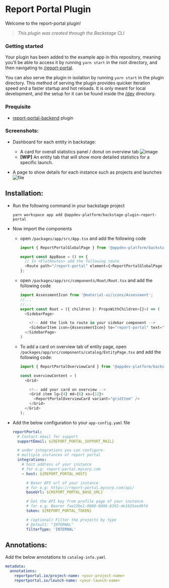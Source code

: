 # Report Portal Plugin

Welcome to the report-portal plugin!

>_This plugin was created through the Backstage CLI_

### Getting started

Your plugin has been added to the example app in this repository, meaning you'll be able to access it by running `yarn start` in the root directory, and then navigating to [/report-portal](http://localhost:3000/report-portal).

You can also serve the plugin in isolation by running `yarn start` in the plugin directory.
This method of serving the plugin provides quicker iteration speed and a faster startup and hot reloads.
It is only meant for local development, and the setup for it can be found inside the [/dev](./dev) directory.

### Prequisite

- [report-portal-backend](../report-portal/) plugin

### Screenshots:
- Dashboard for each entity in backstage:
  - A card for overall statistics panel / donut on overview tab
![image](https://github.com/janus-idp/backstage-plugins/assets/42431299/d8e8e315-c4b1-4d23-91fa-3ca70179ba18)
  - **[WIP]** An entity tab that will show more detailed statistics for a specific launch.

- A page to show details for each instance such as projects and launches
![file](https://github.com/janus-idp/backstage-plugins/assets/42431299/751bb226-238e-42c2-af19-0b5ff99339e0)

## Installation:

- Run the following command in your backstage project

  ```shell
  yarn workspace app add @appdev-platform/backstage-plugin-report-portal
  ```

- Now import the components

  - open `/packages/app/src/App.tsx` and add the following code

    ```js
    import { ReportPortalGlobalPage } from '@appdev-platform/backstage-plugin-report-portal';

    export const AppBase = () => {
      // In <FlatRoutes> add the following route
      <Route path="/report-portal" element={<ReportPortalGlobalPage />} />;
    };
    ```

  - open `/packages/app/src/components/Root/Root.tsx` and add the following code

    ```js
    import AssessmentIcon from '@material-ui/icons/Assessment';
    //...
    //...
    export const Root = ({ children }: PropsWithChildren<{}>) => (
      <SidebarPage>

        <!-- Add the link to route in your sidebar component -->
        <SidebarItem icon={AssessmentIcon} to="report-portal" text="Report Portal" />
      </SidebarPage>
    )
    ```

  - To add a card on overview tab of entity page, open `/packages/app/src/components/catalog/EntityPage.tsx` and add the following code:

    ```js
    import { ReportPortalOverviewCard } from '@appdev-platform/backstage-plugin-report-portal';

    const overviewContent = (
      <Grid>

        <!-- add your card on overview -->
        <Grid item lg={4} md={6} xs={12}>
          <ReportPortalOverviewCard variant="gridItem" />
        </Grid>
      </Grid>
    );
    ```

- Add the below configuration to your `app-config.yaml` file

  ```yaml
  reportPortal:
    # Contact email for support
    supportEmail: ${REPORT_PORTAL_SUPPORT_MAIL}

    # under integrations you can configure-
    # multiple instances of report portal
    integrations:
      # host address of your instance
      # for e.g: report-portal.mycorp.com
      - host: ${REPORT_PORTAL_HOST}

        # Baser API url of your instance
        # for e.g: https://report-portal.mycorp.com/api/
        baseUrl: ${REPORT_PORTAL_BASE_URL}

        # Get the API key from profile page of your instance
        # for e.g: Bearer fae22be1-0000-0000-8392-de1635eed9f4
        token: ${REPORT_PORTAL_TOKEN}

        # (optional) Filter the projects by type
        # Default: "INTERNAL"
        filterType: 'INTERNAL'
  ```
## Annotations:
Add the below annotations to `catalog-info.yaml`
```yaml
metadata:
  annotations:
    reportportal.io/project-name: <your-project-name>
    reportportal.io/launch-name: <your-launch-name>
```